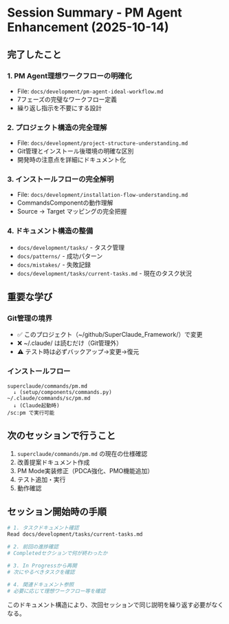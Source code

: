 # Session Summary - PM Agent Enhancement (2025-10-14)

## 完了したこと

### 1. PM Agent理想ワークフローの明確化
- File: `docs/development/pm-agent-ideal-workflow.md`
- 7フェーズの完璧なワークフロー定義
- 繰り返し指示を不要にする設計

### 2. プロジェクト構造の完全理解
- File: `docs/development/project-structure-understanding.md`
- Git管理とインストール後環境の明確な区別
- 開発時の注意点を詳細にドキュメント化

### 3. インストールフローの完全解明
- File: `docs/development/installation-flow-understanding.md`
- CommandsComponentの動作理解
- Source → Target マッピングの完全把握

### 4. ドキュメント構造の整備
- `docs/development/tasks/` - タスク管理
- `docs/patterns/` - 成功パターン
- `docs/mistakes/` - 失敗記録
- `docs/development/tasks/current-tasks.md` - 現在のタスク状況

## 重要な学び

### Git管理の境界
- ✅ このプロジェクト（~/github/SuperClaude_Framework/）で変更
- ❌ ~/.claude/ は読むだけ（Git管理外）
- ⚠️ テスト時は必ずバックアップ→変更→復元

### インストールフロー
```
superclaude/commands/pm.md
  ↓ (setup/components/commands.py)
~/.claude/commands/sc/pm.md
  ↓ (Claude起動時)
/sc:pm で実行可能
```

## 次のセッションで行うこと

1. `superclaude/commands/pm.md` の現在の仕様確認
2. 改善提案ドキュメント作成
3. PM Mode実装修正（PDCA強化、PMO機能追加）
4. テスト追加・実行
5. 動作確認

## セッション開始時の手順

```bash
# 1. タスクドキュメント確認
Read docs/development/tasks/current-tasks.md

# 2. 前回の進捗確認
# Completedセクションで何が終わったか

# 3. In Progressから再開
# 次にやるべきタスクを確認

# 4. 関連ドキュメント参照
# 必要に応じて理想ワークフロー等を確認
```

このドキュメント構造により、次回セッションで同じ説明を繰り返す必要がなくなる。
